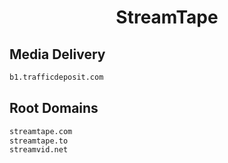 


<h1 align="center">StreamTape</h1>  


## Media Delivery


```html
b1.trafficdeposit.com
```  


## Root Domains


```html
streamtape.com
streamtape.to
streamvid.net
```  

<br>
